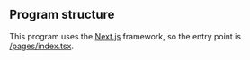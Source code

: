 ## Program structure

This program uses the [Next.js](https://nextjs.org) framework, so the entry point is [/pages/index.tsx](/pages/index.tsx).
